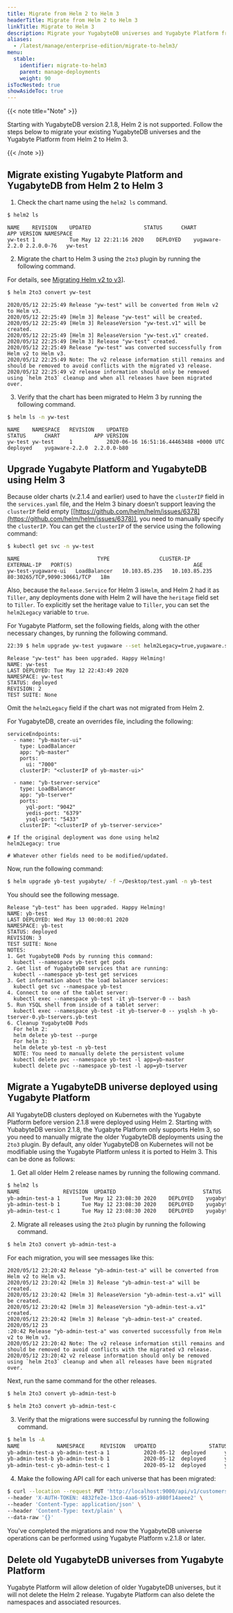 ```yaml
---
title: Migrate from Helm 2 to Helm 3
headerTitle: Migrate from Helm 2 to Helm 3
linkTitle: Migrate to Helm 3
description: Migrate your YugabyteDB universes and Yugabyte Platform from Helm 2 to Helm 3.
aliases:
  - /latest/manage/enterprise-edition/migrate-to-helm3/
menu:
  stable:
    identifier: migrate-to-helm3
    parent: manage-deployments
    weight: 90
isTocNested: true
showAsideToc: true
---
```



{{< note title="Note" >}}

Starting with YugabyteDB version 2.1.8, Helm 2 is not supported. Follow the steps below to migrate your existing YugabyteDB universes and the Yugabyte Platform from Helm 2 to Helm 3.

{{< /note >}}

## Migrate existing Yugabyte Platform and YugabyteDB from Helm 2 to Helm 3

1. Check the chart name using the `helm2 ls` command.

```sh
$ helm2 ls
```

```
NAME   	REVISION	UPDATED                 STATUS  	CHART         	APP VERSION	NAMESPACE
yw-test	1       	Tue May 12 22:21:16 2020	DEPLOYED	yugaware-2.2.0 2.2.0.0-76 	yw-test  
```

2. Migrate the chart to Helm 3 using the `2to3` plugin by running the following command.

For details, see [Migrating Helm v2 to v3](https://helm.sh/docs/topics/v2_v3_migration/)].

```sh
$ helm 2to3 convert yw-test
```

```
2020/05/12 22:25:49 Release "yw-test" will be converted from Helm v2 to Helm v3.
2020/05/12 22:25:49 [Helm 3] Release "yw-test" will be created.
2020/05/12 22:25:49 [Helm 3] ReleaseVersion "yw-test.v1" will be created.
2020/05/12 22:25:49 [Helm 3] ReleaseVersion "yw-test.v1" created.
2020/05/12 22:25:49 [Helm 3] Release "yw-test" created.
2020/05/12 22:25:49 Release "yw-test" was converted successfully from Helm v2 to Helm v3.
2020/05/12 22:25:49 Note: The v2 release information still remains and should be removed to avoid conflicts with the migrated v3 release.
2020/05/12 22:25:49 v2 release information should only be removed using `helm 2to3` cleanup and when all releases have been migrated over.
```

3. Verify that the chart has been migrated to Helm 3 by running the following command.

```sh
$ helm ls -n yw-test
```

```
NAME   	NAMESPACE	REVISION	UPDATED                               	STATUS  	CHART         	APP VERSION
yw-test	yw-test  	1       	2020-06-16 16:51:16.44463488 +0000 UTC	deployed	yugaware-2.2.0	2.2.0.0-b80 
```

## Upgrade Yugabyte Platform and YugabyteDB using Helm 3

Because older charts (v.2.1.4 and earlier) used to have the `clusterIP` field in the `services.yaml` file, and the Helm 3 binary doesn’t support leaving the `clusterIP` field empty [[https://github.com/helm/helm/issues/6378](https://github.com/helm/helm/issues/6378)], you need to manually specify the `clusterIP`. You can get the `clusterIP` of the service using the following command:

```sh
$ kubectl get svc -n yw-test
```

```
NAME                         TYPE                CLUSTER-IP    EXTERNAL-IP   PORT(S)                                       AGE
yw-test-yugaware-ui   LoadBalancer   10.103.85.235   10.103.85.235   80:30265/TCP,9090:30661/TCP   18m
```

Also, because the `Release.Service` for Helm 3 is`Helm`, and Helm 2 had it as `Tiller`, any deployments done with Helm 2 will have the `heritage` field set to `Tiller`.  To explicitly set the heritage value to `Tiller`, you can set the `helm2Legacy` variable to  `true`.

For Yugabyte Platform, set the following fields, along with the other necessary changes, by running the following command.

```sh
22:39 $ helm upgrade yw-test yugaware --set helm2Legacy=true,yugaware.service.clusterIP="10.103.85.235" -n yw-test
```

```
Release "yw-test" has been upgraded. Happy Helming!
NAME: yw-test
LAST DEPLOYED: Tue May 12 22:43:49 2020
NAMESPACE: yw-test
STATUS: deployed
REVISION: 2
TEST SUITE: None
```

Omit the `helm2Legacy` field if the chart was not migrated from Helm 2.

For YugabyteDB, create an overrides file, including the following:

```
serviceEndpoints:
  - name: "yb-master-ui"
    type: LoadBalancer
    app: "yb-master"
    ports:
      ui: "7000"
    clusterIP: "<clusterIP of yb-master-ui>"

  - name: "yb-tserver-service"
    type: LoadBalancer
    app: "yb-tserver"
    ports:
      yql-port: "9042"
      yedis-port: "6379"
      ysql-port: "5433"
    clusterIP: "<clusterIP of yb-tserver-service>"

# If the original deployment was done using helm2
helm2Legacy: true

# Whatever other fields need to be modified/updated.
```

Now, run the following command:

```sh
$ helm upgrade yb-test yugabyte/ -f ~/Desktop/test.yaml -n yb-test
```

You should see the following message.

```
Release "yb-test" has been upgraded. Happy Helming!
NAME: yb-test
LAST DEPLOYED: Wed May 13 00:00:01 2020
NAMESPACE: yb-test
STATUS: deployed
REVISION: 3
TEST SUITE: None
NOTES:
1. Get YugabyteDB Pods by running this command:
  kubectl --namespace yb-test get pods
2. Get list of YugabyteDB services that are running:
  kubectl --namespace yb-test get services
3. Get information about the load balancer services:
  kubectl get svc --namespace yb-test
4. Connect to one of the tablet server:
  kubectl exec --namespace yb-test -it yb-tserver-0 -- bash
5. Run YSQL shell from inside of a tablet server:
  kubectl exec --namespace yb-test -it yb-tserver-0 -- ysqlsh -h yb-tserver-0.yb-tservers.yb-test
6. Cleanup YugabyteDB Pods
  For helm 2:
  helm delete yb-test --purge
  For helm 3:
  helm delete yb-test -n yb-test
  NOTE: You need to manually delete the persistent volume
  kubectl delete pvc --namespace yb-test -l app=yb-master
  kubectl delete pvc --namespace yb-test -l app=yb-tserver
```

## Migrate a YugabyteDB universe deployed using Yugabyte Platform

All YugabyteDB clusters deployed on Kubernetes with the Yugabyte Platform before version 2.1.8 were deployed using Helm 2. Starting with YubabyteDB version 2.1.8, the Yugabyte Platform only supports Helm 3, so you need to manually migrate the older YugabyteDB deployments using the `2to3` plugin. By default, any older YugabyteDB on Kubernetes will not be modifiable using the Yugabyte Platform unless it is ported to Helm 3. This can be done as follows:

1. Get all older Helm 2 release names by running the following command.

```sh
$ helm2 ls
NAME              REVISION  UPDATED                 	       STATUS  	CHART                  APP VERSION	NAMESPACE      
yb-admin-test-a	1       Tue May 12 23:08:30 2020    DEPLOYED	yugabyte-2.1.2       2.1.2.0-b10	yb-admin-test-a
yb-admin-test-b	1       Tue May 12 23:08:30 2020    DEPLOYED	yugabyte-2.1.2       2.1.2.0-b10	yb-admin-test-b
yb-admin-test-c	1       Tue May 12 23:08:30 2020    DEPLOYED	yugabyte-2.1.2       2.1.2.0-b10	yb-admin-test-c
```


2. Migrate all releases using the `2to3` plugin by running the following command.

```sh
$ helm 2to3 convert yb-admin-test-a
```

For each migration, you will see messages like this:

```
2020/05/12 23:20:42 Release "yb-admin-test-a" will be converted from Helm v2 to Helm v3.
2020/05/12 23:20:42 [Helm 3] Release "yb-admin-test-a" will be created.
2020/05/12 23:20:42 [Helm 3] ReleaseVersion "yb-admin-test-a.v1" will be created.
2020/05/12 23:20:42 [Helm 3] ReleaseVersion "yb-admin-test-a.v1" created.
2020/05/12 23:20:42 [Helm 3] Release "yb-admin-test-a" created.
2020/05/12 23
:20:42 Release "yb-admin-test-a" was converted successfully from Helm v2 to Helm v3.
2020/05/12 23:20:42 Note: The v2 release information still remains and should be removed to avoid conflicts with the migrated v3 release.
2020/05/12 23:20:42 v2 release information should only be removed using `helm 2to3` cleanup and when all releases have been migrated over.
```

Next, run the same command for the other releases.

```sh
$ helm 2to3 convert yb-admin-test-b
```

```sh
$ helm 2to3 convert yb-admin-test-c
```

3. Verify that the migrations were successful by running the following command.

```sh
$ helm ls -A
NAME           	NAMESPACE     REVISION   UPDATED                 STATUS    CHART         	APP VERSION
yb-admin-test-a	yb-admin-test-a	1       	2020-05-12	deployed	  yugabyte-2.1.2	2.1.2.0-b10
yb-admin-test-b	yb-admin-test-b	1       	2020-05-12	deployed	  yugabyte-2.1.2	2.1.2.0-b10
yb-admin-test-c	yb-admin-test-c	1       	2020-05-12	deployed	  yugabyte-2.1.2	2.1.2.0-b10
```

4. Make the following API call for each universe that has been migrated:

```sh
$ curl --location --request PUT 'http://localhost:9000/api/v1/customers/f33e3c9b-75ab-4c30-80ad-cba85646ea39/universes/d565bf24-39d0-4a90-a9d9-a2441e48a28e/mark_helm3_compatible' \
--header 'X-AUTH-TOKEN: 4832fe2e-13cd-4aa6-9519-a980f14aeee2' \
--header 'Content-Type: application/json' \
--header 'Content-Type: text/plain' \
--data-raw '{}'
```

You've completed the migrations and now the YugabyteDB universe operations can be performed using Yugabyte Platform v.2.1.8 or later.

## Delete old YugabyteDB universes from Yugabyte Platform

Yugabyte Platform will allow deletion of older YugabyteDB universes, but  it will not delete the Helm 2 release. Yugabyte Platform  can also delete the namespaces and associated resources.
